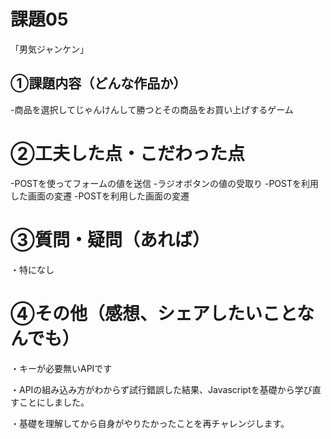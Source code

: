 # 課題05
「男気ジャンケン」

## ①課題内容（どんな作品か）
-商品を選択してじゃんけんして勝つとその商品をお買い上げするゲーム

# ②工夫した点・こだわった点
-POSTを使ってフォームの値を送信
-ラジオボタンの値の受取り
-POSTを利用した画面の変遷
-POSTを利用した画面の変遷


# ③質問・疑問（あれば）
・特になし
 
# ④その他（感想、シェアしたいことなんでも）
・キーが必要無いAPIです

・APIの組み込み方がわからず試行錯誤した結果、Javascriptを基礎から学び直すことにしました。

・基礎を理解してから自身がやりたかったことを再チャレンジします。
